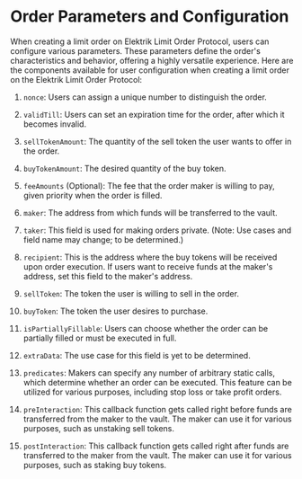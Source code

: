 # Order Parameters and Configuration

When creating a limit order on Elektrik Limit Order Protocol, users can configure various parameters. These parameters define the order's characteristics and behavior, offering a highly versatile experience. Here are the components available for user configuration when creating a limit order on the Elektrik Limit Order Protocol:

1. `nonce`: Users can assign a unique number to distinguish the order.

2. `validTill`: Users can set an expiration time for the order, after which it becomes invalid.

3. `sellTokenAmount`: The quantity of the sell token the user wants to offer in the order.

4. `buyTokenAmount`: The desired quantity of the buy token.

5. `feeAmounts` (Optional): The fee that the order maker is willing to pay, given priority when the order is filled.

6. `maker`: The address from which funds will be transferred to the vault.

7. `taker`: This field is used for making orders private. (Note: Use cases and field name may change; to be determined.)

8. `recipient`: This is the address where the buy tokens will be received upon order execution. If users want to receive funds at the maker's address, set this field to the maker's address.

9. `sellToken`: The token the user is willing to sell in the order.

10. `buyToken`: The token the user desires to purchase.

11. `isPartiallyFillable`: Users can choose whether the order can be partially filled or must be executed in full.

12. `extraData`: The use case for this field is yet to be determined.

13. `predicates`: Makers can specify any number of arbitrary static calls, which determine whether an order can be executed. This feature can be utilized for various purposes, including stop loss or take profit orders.

14. `preInteraction`: This callback function gets called right before funds are transferred from the maker to the vault. The maker can use it for various purposes, such as unstaking sell tokens.

15. `postInteraction`: This callback function gets called right after funds are transferred to the maker from the vault. The maker can use it for various purposes, such as staking buy tokens.
